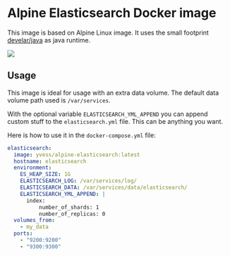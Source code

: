 Alpine Elasticsearch Docker image
=================================

This image is based on Alpine Linux image. It uses the small footprint [develar/java](https://registry.hub.docker.com/u/develar/java/)
as java runtime.

[![](https://badge.imagelayers.io/yvess/alpine-elasticsearch:latest.svg)](https://imagelayers.io/?images=yvess/alpine-elasticsearch:latest 'Get your own badge on imagelayers.io')


Usage
-----

This image is ideal for usage with an extra data volume.
The default data volume path used is `/var/services`.

With the optional variable `ELASTICSEARCH_YML_APPEND` you can append custom stuff
to the `elasticsearch.yml` file. This can be anything you want.

Here is how to use it in the `docker-compose.yml` file:

```yaml
elasticsearch:
  image: yvess/alpine-elasticsearch:latest
  hostname: elasticsearch
  environment:
    ES_HEAP_SIZE: 1G
    ELASTICSEARCH_LOG: /var/services/log/
    ELASTICSEARCH_DATA: /var/services/data/elasticsearch/
    ELASTICSEARCH_YML_APPEND: |
      index:
          number_of_shards: 1
          number_of_replicas: 0
  volumes_from:
    - my_data
  ports:
    - "9200:9200"
    - "9300:9300"
```
